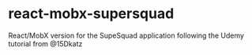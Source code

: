 # react-mobx-supersquad
React/MobX version for the SupeSquad application following the Udemy tutorial from @15Dkatz
